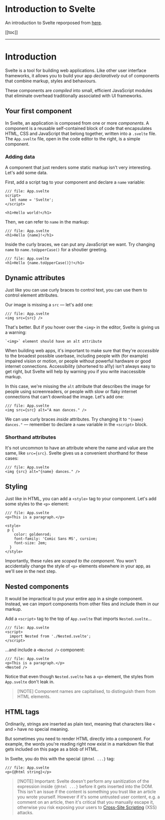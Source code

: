 # Introduction to Svelte 

An introduction to Svelte reporposed from [here](https://svelte.dev/tutorial/svelte/welcome-to-svelte).

[[toc]]

---

# Introduction

Svelte is a tool for building web applications. Like other user interface frameworks, it allows you to build your app _declaratively_ out of components that combine markup, styles and behaviours.

These components are _compiled_ into small, efficient JavaScript modules that eliminate overhead traditionally associated with UI frameworks.

## Your first component

In Svelte, an application is composed from one or more _components_. A component is a reusable self-contained block of code that encapsulates HTML, CSS and JavaScript that belong together, written into a `.svelte` file. The `App.svelte` file, open in the code editor to the right, is a simple component.

### Adding data

A component that just renders some static markup isn't very interesting. Let's add some data.

First, add a script tag to your component and declare a `name` variable:

```svelte
/// file: App.svelte
script>
  let name = 'Svelte';
</script>

<h1>Hello world!</h1>
```

Then, we can refer to `name` in the markup:

```svelte
/// file: App.svelte
<h1>Hello {name}!</h1>
```

Inside the curly braces, we can put any JavaScript we want. Try changing `name` to `name.toUpperCase()` for a shoutier greeting.

```svelte
/// file: App.svelte
<h1>Hello {name.toUpperCase()}!</h1>
```

## Dynamic attributes


Just like you can use curly braces to control text, you can use them to control element attributes.

Our image is missing a `src` — let's add one:

```svelte
/// file: App.svelte
<img src={src} />
```

That's better. But if you hover over the `<img>` in the editor, Svelte is giving us a warning:

```
`<img>` element should have an alt attribute
```

When building web apps, it's important to make sure that they're _accessible_ to the broadest possible userbase, including people with (for example) impaired vision or motion, or people without powerful hardware or good internet connections. Accessibility (shortened to a11y) isn't always easy to get right, but Svelte will help by warning you if you write inaccessible markup.

In this case, we're missing the `alt` attribute that describes the image for people using screenreaders, or people with slow or flaky internet connections that can't download the image. Let's add one:

```svelte
/// file: App.svelte
<img src={src} alt="A man dances." />
```

We can use curly braces _inside_ attributes. Try changing it to `"{name} dances."` — remember to declare a `name` variable in the `<script>` block.

### Shorthand attributes

It's not uncommon to have an attribute where the name and value are the same, like `src={src}`. Svelte gives us a convenient shorthand for these cases:

```svelte
/// file: App.svelte
<img {src} alt="{name} dances." />
```

## Styling

Just like in HTML, you can add a `<style>` tag to your component. Let's add some styles to the `<p>` element:

```svelte
/// file: App.svelte
<p>This is a paragraph.</p>

<style>
 p {
    color: goldenrod;
    font-family: 'Comic Sans MS', cursive;
    font-size: 2em;
  }
</style>
```

Importantly, these rules are _scoped to the component_. You won't accidentally change the style of `<p>` elements elsewhere in your app, as we'll see in the next step.

## Nested components

It would be impractical to put your entire app in a single component. Instead, we can import components from other files and include them in our markup.

Add a `<script>` tag to the top of `App.svelte` that imports `Nested.svelte`...

```svelte
/// file: App.svelte
<script>
  import Nested from './Nested.svelte';
</script>
```

...and include a `<Nested />` component:

```svelte
/// file: App.svelte
<p>This is a paragraph.</p>
<Nested />
```

Notice that even though `Nested.svelte` has a `<p>` element, the styles from `App.svelte` don't leak in.

> [!NOTE] Component names are capitalised, to distinguish them from HTML elements.

## HTML tags

Ordinarily, strings are inserted as plain text, meaning that characters like `<` and `>` have no special meaning.

But sometimes you need to render HTML directly into a component. For example, the words you're reading right now exist in a markdown file that gets included on this page as a blob of HTML.

In Svelte, you do this with the special `{@html ...}` tag:

```svelte
/// file: App.svelte
<p>{@html string}</p>
```

> [!NOTE] Important: Svelte doesn't perform any sanitization of the expression inside `{@html ...}` before it gets inserted into the DOM. This isn't an issue if the content is something you trust like an article you wrote yourself. However if it's some untrusted user content, e.g. a comment on an article, then it's critical that you manually escape it, otherwise you risk exposing your users to <a href="https://owasp.org/www-community/attacks/xss/" target="_blank">Cross-Site Scripting</a> (XSS) attacks.


